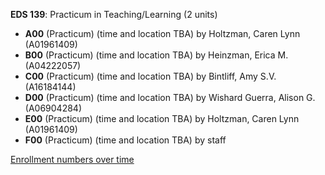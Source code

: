 **EDS 139**: Practicum in Teaching/Learning (2 units)

- **A00** (Practicum) (time and location TBA) by Holtzman, Caren Lynn (A01961409)
- **B00** (Practicum) (time and location TBA) by Heinzman, Erica M. (A04222057)
- **C00** (Practicum) (time and location TBA) by Bintliff, Amy S.V. (A16184144)
- **D00** (Practicum) (time and location TBA) by Wishard Guerra, Alison G. (A06904284)
- **E00** (Practicum) (time and location TBA) by Holtzman, Caren Lynn (A01961409)
- **F00** (Practicum) (time and location TBA) by staff

[Enrollment numbers over time](./EDS139.tsv)
